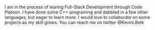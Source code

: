 I am in the process of learing Full-Stack Development through Code Platoon. I have done some C++ programing and dabbled in a few other languages, but eager to learn more. I would love to collaborate on some projects as my skill grows. You can reach me on twitter @KevinLBelk

<!---
- 👋 Hi, I’m @K-Belk
- 👀 I’m interested in ...
- 🌱 I’m currently learning ...
- 💞️ I’m looking to collaborate on ...
- 📫 How to reach me ...
 --->

<!---
K-Belk/K-Belk is a ✨ special ✨ repository because its `README.md` (this file) appears on your GitHub profile.
You can click the Preview link to take a look at your changes.
--->
